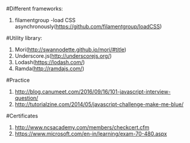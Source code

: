 #Different frameworks:

1. filamentgroup -load CSS asynchronously(https://github.com/filamentgroup/loadCSS)


#Utility library:

1. Mori(http://swannodette.github.io/mori/#title)
2. Underscore.js(http://underscorejs.org/)
3. Lodash(https://lodash.com/)
4. Ramda(http://ramdajs.com/)

#Practice
1. http://blog.canumeet.com/2016/09/16/101-javascript-interview-question/
2. http://tutorialzine.com/2014/05/javascript-challenge-make-me-blue/

#Certificates

1. http://www.ncsacademy.com/members/checkcert.cfm
2. https://www.microsoft.com/en-in/learning/exam-70-480.aspx
